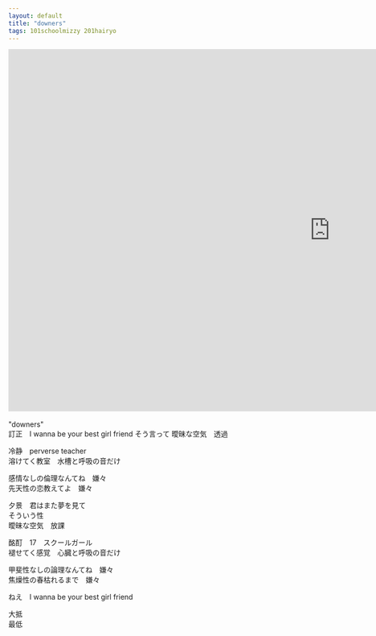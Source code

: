 ```yaml
---
layout: default
title: "downers"
tags: 101schoolmizzy 201hairyo
---
```

<div class="movie-wrap">
<iframe width="1280" height="720" src="https://www.youtube.com/embed/QTUj4GxtLeU" title="downers / 初音ミク" frameborder="0" allow="accelerometer; autoplay; clipboard-write; encrypted-media; gyroscope; picture-in-picture" allowfullscreen></iframe>
</div>
<br>
"downers"  
<br>
訂正　I wanna be your best girl friend  
そう言って  
曖昧な空気　透過  

冷静　perverse teacher  
溶けてく教室　水槽と呼吸の音だけ  

感情なしの倫理なんてね　嫌々  
先天性の恋教えてよ　嫌々  

夕景　君はまた夢を見て  
そういう性  
曖昧な空気　放課  

酩酊　17　スクールガール  
褪せてく感覚　心臓と呼吸の音だけ  

甲斐性なしの論理なんてね　嫌々  
焦燥性の春枯れるまで　嫌々  

ねえ　I wanna be your best girl friend  

大抵  
最低  

